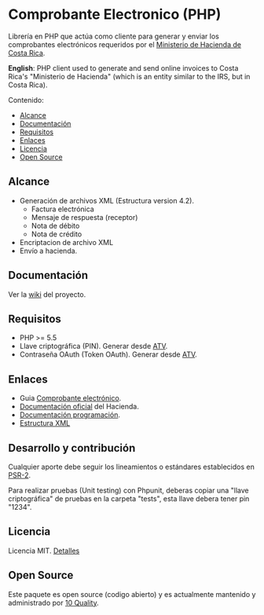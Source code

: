 # Comprobante Electronico (PHP)

Librería en PHP que actúa como cliente para generar y enviar los comprobantes electrónicos requeridos por el [Ministerio de Hacienda de Costa Rica](http://www.hacienda.go.cr/).

**English**: PHP client used to generate and send online invoices to Costa Rica's "Ministerio de Hacienda" (which is an entity similar to the IRS, but in Costa Rica).

Contenido:

* [Alcance](#alcance)
* [Documentación](https://github.com/10quality/php-comprobante-electronico-costa-rica/wiki)
* [Requisitos](#requisitos)
* [Enlaces](#enlaces)
* [Licencia](#licencia)
* [Open Source](#open-source)

## Alcance

* Generación de archivos XML (Estructura version 4.2).
    * Factura electrónica
    * Mensaje de respuesta (receptor)
    * Nota de débito
    * Nota de crédito
* Encriptacion de archivo XML
* Envío a hacienda.

## Documentación

Ver la [wiki](https://github.com/10quality/php-comprobante-electronico-costa-rica/wiki) del proyecto.

## Requisitos

* PHP >= 5.5
* Llave criptográfica (PIN). Generar desde [ATV](https://www.hacienda.go.cr/ATV/ComprobanteElectronico/frmGenerarPIN_pruebas.aspx).
* Contraseña OAuth (Token OAuth). Generar desde [ATV](https://www.hacienda.go.cr/ATV/ComprobanteElectronico/frmGenerarToken_pruebas.aspx).

## Enlaces

* Guia [Comprobante electrónico](http://www.hacienda.go.cr/docs/5a6f9e6abb19f_Guia%20Comprobantes%20Electronicos.pdf).
* [Documentación oficial](http://www.hacienda.go.cr/contenido/14350-factura-electronica) del Hacienda.
* [Documentación programación](https://tribunet.hacienda.go.cr/docs/esquemas/2016/v4.1/comprobantes-electronicos-api.html).
* [Estructura XML](https://tribunet.hacienda.go.cr/FormatosYEstructurasXML.jsp)

## Desarrollo y contribución

Cualquier aporte debe seguir los lineamientos o estándares establecidos en [PSR-2](https://www.php-fig.org/psr/psr-2/).

Para realizar pruebas (Unit testing) con Phpunit, deberas copiar una "llave criptográfica" de pruebas en la carpeta "tests", esta llave debera tener pin "1234".

## Licencia

Licencia MIT. [Detalles](https://es.wikipedia.org/wiki/Licencia_MIT)

## Open Source

Este paquete es open source (codigo abierto) y es actualmente mantenido y administrado por [10 Quality](https://www.10quality.com/).